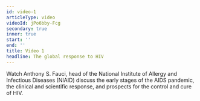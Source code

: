 ```yaml
---
id: video-1
articleType: video
videoId: jPo6bby-Fcg
secondary: true
inner: true
start: '' 
end: ''
title: Video 1
headline: The global response to HIV
---
```

Watch Anthony S. Fauci, head of the National Institute of Allergy and Infectious Diseases (NIAID) discuss the early stages of the AIDS pandemic, the clinical and scientific response, and prospects for the control and cure of HIV.
